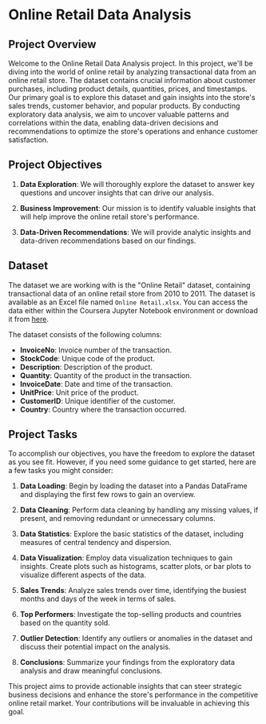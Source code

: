 # Online Retail Data Analysis

## Project Overview

Welcome to the Online Retail Data Analysis project. In this project, we'll be diving into the world of online retail by analyzing transactional data from an online retail store. The dataset contains crucial information about customer purchases, including product details, quantities, prices, and timestamps. Our primary goal is to explore this dataset and gain insights into the store's sales trends, customer behavior, and popular products. By conducting exploratory data analysis, we aim to uncover valuable patterns and correlations within the data, enabling data-driven decisions and recommendations to optimize the store's operations and enhance customer satisfaction.

## Project Objectives

1. **Data Exploration**: We will thoroughly explore the dataset to answer key questions and uncover insights that can drive our analysis.

2. **Business Improvement**: Our mission is to identify valuable insights that will help improve the online retail store's performance.

3. **Data-Driven Recommendations**: We will provide analytic insights and data-driven recommendations based on our findings.

## Dataset

The dataset we are working with is the "Online Retail" dataset, containing transactional data of an online retail store from 2010 to 2011. The dataset is available as an Excel file named `Online Retail.xlsx`. You can access the data either within the Coursera Jupyter Notebook environment or download it from [here](https://archive.ics.uci.edu/ml/machine-learning-databases/00352/Online%20Retail.xlsx).

The dataset consists of the following columns:

- **InvoiceNo**: Invoice number of the transaction.
- **StockCode**: Unique code of the product.
- **Description**: Description of the product.
- **Quantity**: Quantity of the product in the transaction.
- **InvoiceDate**: Date and time of the transaction.
- **UnitPrice**: Unit price of the product.
- **CustomerID**: Unique identifier of the customer.
- **Country**: Country where the transaction occurred.

## Project Tasks

To accomplish our objectives, you have the freedom to explore the dataset as you see fit. However, if you need some guidance to get started, here are a few tasks you might consider:

1. **Data Loading**: Begin by loading the dataset into a Pandas DataFrame and displaying the first few rows to gain an overview.

2. **Data Cleaning**: Perform data cleaning by handling any missing values, if present, and removing redundant or unnecessary columns.

3. **Data Statistics**: Explore the basic statistics of the dataset, including measures of central tendency and dispersion.

4. **Data Visualization**: Employ data visualization techniques to gain insights. Create plots such as histograms, scatter plots, or bar plots to visualize different aspects of the data.

5. **Sales Trends**: Analyze sales trends over time, identifying the busiest months and days of the week in terms of sales.

6. **Top Performers**: Investigate the top-selling products and countries based on the quantity sold.

7. **Outlier Detection**: Identify any outliers or anomalies in the dataset and discuss their potential impact on the analysis.

8. **Conclusions**: Summarize your findings from the exploratory data analysis and draw meaningful conclusions.

This project aims to provide actionable insights that can steer strategic business decisions and enhance the store's performance in the competitive online retail market. Your contributions will be invaluable in achieving this goal.
